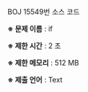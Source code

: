 BOJ 15549번 소스 코드

<b>※ 문제 이름</b> : if

<b>※ 제한 시간</b> : 2 초

<b>※ 제한 메모리</b> : 512 MB

<b>※ 제출 언어</b> : Text
